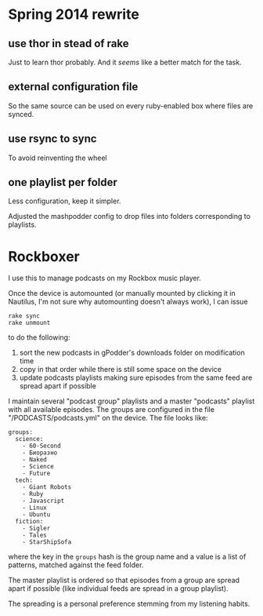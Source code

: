 # Spring 2014 rewrite

## use thor in stead of rake

Just to learn thor probably. And it *seems* like a better match for the task.

## external configuration file

So the same source can be used on every ruby-enabled box where files are synced.

## use rsync to sync

To avoid reinventing the wheel

## one playlist per folder

Less configuration, keep it simpler.

Adjusted the mashpodder config to drop files into folders corresponding to playlists.

# Rockboxer

I use this to manage podcasts on my Rockbox music player.

Once the device is automounted (or manually mounted by clicking it in Nautilus,
I'm not sure why automounting doesn't always work), I can issue

    rake sync
    rake unmount

to do the following:

1. sort the new podcasts in gPodder's downloads folder on modification time
2. copy in that order while there is still some space on the device
3. update podcasts playlists making sure episodes from the same feed are spread
   apart if possible

I maintain several "podcast group" playlists and a master "podcasts" playlist
with all available episodes. The groups are configured in the file
"/PODCASTS/podcasts.yml" on the device. The file looks like:

    groups:
      science:
        - 60-Second
        - Биоразно
        - Naked
        - Science
        - Future
      tech:
        - Giant Robots
        - Ruby
        - Javascript
        - Linux
        - Ubuntu
      fiction:
        - Sigler
        - Tales
        - StarShipSofa

where the key in the `groups` hash is the group name and a value is a list of
patterns, matched against the feed folder.

The master playlist is ordered so that episodes from a group are spread apart if
possible (like individual feeds are spread in a group playlist).

The spreading is a personal preference stemming from my listening habits.
